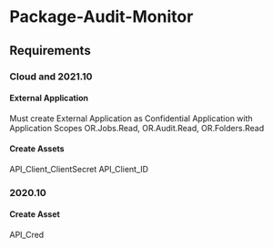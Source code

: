 # Package-Audit-Monitor

## Requirements
### Cloud and 2021.10
#### External Application
Must create External Application as Confidential Application with Application Scopes OR.Jobs.Read, OR.Audit.Read, OR.Folders.Read

#### Create Assets
API_Client_ClientSecret
API_Client_ID

### 2020.10
#### Create Asset
API_Cred
